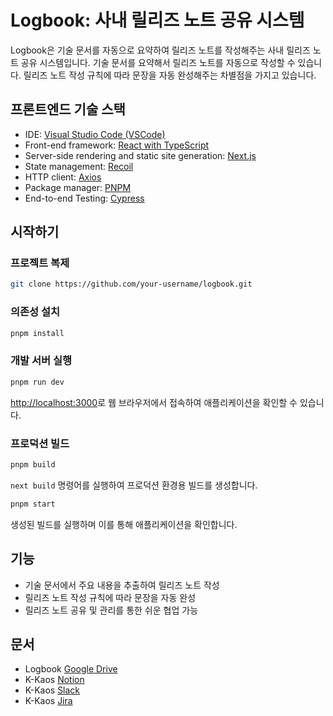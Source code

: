 # Logbook: 사내 릴리즈 노트 공유 시스템

Logbook은 기술 문서를 자동으로 요약하여 릴리즈 노트를 작성해주는 사내 릴리즈 노트 공유 시스템입니다.
기술 문서를 요약해서 릴리즈 노트를 자동으로 작성할 수 있습니다.
릴리즈 노트 작성 규칙에 따라 문장을 자동 완성해주는 차별점을 가지고 있습니다.

## 프론트엔드 기술 스택

- IDE: [Visual Studio Code (VSCode)](https://code.visualstudio.com/)
- Front-end framework: [React with TypeScript](https://reactjs.org/docs/static-type-checking.html)
- Server-side rendering and static site generation: [Next.js](https://nextjs.org/)
- State management: [Recoil](https://recoiljs.org/)
- HTTP client: [Axios](https://axios-http.com/)
- Package manager: [PNPM](https://pnpm.io/)
- End-to-end Testing: [Cypress](https://www.cypress.io/)

## 시작하기

### 프로젝트 복제

```bash
git clone https://github.com/your-username/logbook.git
```

### 의존성 설치

```bash
pnpm install
```

### 개발 서버 실행

```bash
pnpm run dev
```

[http://localhost:3000](http://localhost:3000)로 웹 브라우저에서 접속하여 애플리케이션을 확인할 수 있습니다.

### 프로덕션 빌드

```bash
pnpm build
```

`next build` 명령어를 실행하여 프로덕션 환경용 빌드를 생성합니다.

```bash
pnpm start
```

생성된 빌드를 실행하며 이를 통해 애플리케이션을 확인합니다.

## 기능

- 기술 문서에서 주요 내용을 추출하여 릴리즈 노트 작성
- 릴리즈 노트 작성 규칙에 따라 문장을 자동 완성
- 릴리즈 노트 공유 및 관리를 통한 쉬운 협업 가능

## 문서
- Logbook [Google Drive](https://drive.google.com/drive/folders/1_o-brVhdnHVWNCXrYy9JFwxZykRHrk8S?usp=drive_link)
- K-Kaos [Notion](https://www.notion.so/seobinlee00/Daily-Scrum-07-07-dcbac130e1b64a58ad6b8160df767645?pvs=4)
- K-Kaos [Slack](k-kaos.slack.com)
- K-Kaos [Jira]([https://gachon-001021.atlassian.net/jira/your-work](https://leeseobin.atlassian.net/jira/software/projects/LB/boards/1)https://leeseobin.atlassian.net/jira/software/projects/LB/boards/1)
